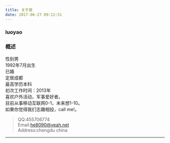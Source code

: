 ```yaml
---
title: 关于我
date: 2017-06-27 09:12:51
---
```


### luoyao

### 概述
性别男<br>
1992年7月出生<br>
已婚<br>
定居成都<br>
最高学历本科<br>
初次工作时间：2013年<br>
喜欢户外活动，军事爱好者。<br>
目前从事移动互联网0-1，未来想1-10。<br>
如果你觉得我们志趣相投，call me!。<br>


>QQ:455706774 <br>
Email:he8090@yeah.net <br>
Address:chengdu china <br>
***
